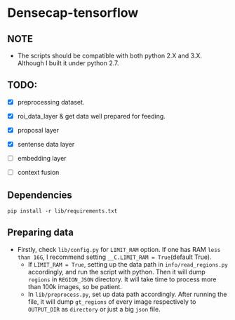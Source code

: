 # Densecap-tensorflow

## NOTE
* The scripts should be compatible with both python 2.X and 3.X. Although I built it under python 2.7.

## TODO:

- [x] preprocessing dataset.
- [x] roi_data_layer & get data well prepared for feeding.
- [x] proposal layer
- [x] sentense data layer
- [ ] embedding layer
- [ ] context fusion


## Dependencies

```commandline
pip install -r lib/requirements.txt
```

## Preparing data

* Firstly, check `lib/config.py` for `LIMIT_RAM` option. If one has RAM `less than 16G`, I recommend 
setting `__C.LIMIT_RAM = True`(default True).
    * If `LIMIT_RAM = True`, setting up the data path in `info/read_regions.py` accordingly, and run 
    the script with python. Then it will dump 
    `regions` in `REGION_JSON` directory. It will take time to process more than 100k images, so be patient.
    * In `lib/preprocess.py`, set up data path accordingly. After running the file, it will dump `gt_regions` of
    every image respectively to `OUTPUT_DIR` as `directory` or just a big `json` file.
